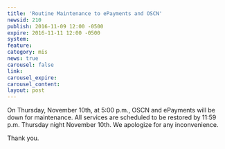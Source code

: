 ```yaml
---
title: 'Routine Maintenance to ePayments and OSCN'
newsid: 210
publish: 2016-11-09 12:00 -0500
expire: 2016-11-11 12:00 -0500
system: 
feature: 
category: mis
news: true
carousel: false
link: 
carousel_expire: 
carousel_content: 
layout: post
---
```

<p>On Thursday, November 10th, at 5:00 p.m., OSCN and ePayments will be down for maintenance.  All services are scheduled to be restored by 11:59 p.m. Thursday night November 10th.  We apologize for any inconvenience.</p><p>Thank you.</p>
